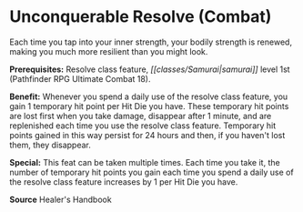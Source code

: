 ﻿---
cssclass: [feats]

---
# Unconquerable Resolve (Combat)

Each time you tap into your inner strength, your bodily strength is renewed, making you much more resilient than you might look.

**Prerequisites:** Resolve class feature, _[[classes/Samurai|samurai]]_ level 1st (Pathfinder RPG Ultimate Combat 18).

**Benefit:** Whenever you spend a daily use of the resolve class feature, you gain 1 temporary hit point per Hit Die you have. These temporary hit points are lost first when you take damage, disappear after 1 minute, and are replenished each time you use the resolve class feature. Temporary hit points gained in this way persist for 24 hours and then, if you haven't lost them, they disappear.

**Special:** This feat can be taken multiple times. Each time you take it, the number of temporary hit points you gain each time you spend a daily use of the resolve class feature increases by 1 per Hit Die you have.

**Source** Healer's Handbook